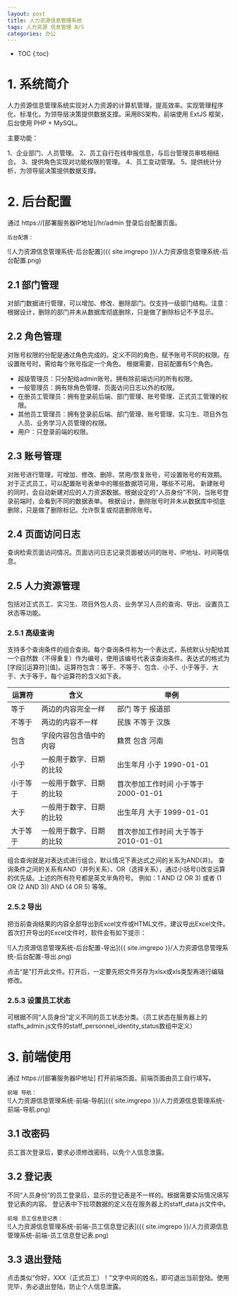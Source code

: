 ```yaml
---
layout: post
title: 人力资源信息管理系统
tags: 人力资源 信息管理 B/S
categories: 办公
---
```


* TOC
{:toc}

# 1. 系统简介

人力资源信息管理系统实现对人力资源的计算机管理，提高效率。实现管理程序化、标准化，为领导层决策提供数据支撑。采用BS架构，前端使用 ExtJS 框架，后台使用 PHP + MySQL。

主要功能：

1、企业部门、人员管理。
2、员工自行在线申报信息，与后台管理员审核相结合。
3、提供角色实现对功能权限的管理。
4、员工变动管理。
5、提供统计分析，为领导层决策提供数据支撑。 


# 2. 后台配置

通过 https://[部署服务器IP地址]/hr/admin 登录后台配置页面。

`后台配置：`

![人力资源信息管理系统-后台配置]({{ site.imgrepo }}/人力资源信息管理系统-后台配置.png)

## 2.1 部门管理
对部门数据进行管理，可以增加、修改、删除部门。仅支持一级部门结构。注意：根据设计，删除的部门并未从数据库彻底删除，只是做了删除标记不予显示。

## 2.2 角色管理
对账号权限的分配是通过角色完成的。定义不同的角色，赋予账号不同的权限。在设置账号时，需给每个账号指定一个角色。
根据需要，目前配置有5个角色。
- 超级管理员：只分配给admin账号。拥有除前端访问的所有权限。
- 一般管理员：拥有除角色管理、页面访问日志以外的权限。
- 在册员工管理员：拥有登录前后端、部门管理、账号管理、正式员工管理的权限。
- 其他员工管理员：拥有登录前后端、部门管理、账号管理、实习生、项目外包人员、业务学习人员管理的权限。
- 用户：只登录前端的权限。

## 2.3 账号管理
对账号进行管理，可增加、修改、删除、禁用/恢复账号，可设置账号的有效期。对于正式员工，可以配置账号表单中的哪些数据项可用，哪些不可用。
新建账号的同时，会自动新建对应的人力资源数据。根据设定的“人员身份”不同，当账号登录前端时，会看到不同的数据表单。
根据设计，删除账号时并未从数据库中彻底删除，只是做了删除标记。允许恢复或彻底删除账号。

## 2.4 页面访问日志
查询检索页面访问情况。页面访问日志记录页面被访问的账号、IP地址、时间等信息。

## 2.5 人力资源管理
包括对正式员工、实习生、项目外包人员、业务学习人员的查询、导出、设置员工状态等功能。

### 2.5.1 高级查询
支持多个查询条件的组合查询。每个查询条件称为一个表达式，系统默认分配给其一个自然数（不得重复）作为编号，使用该编号代表该查询条件。表达式的格式为 [字段][运算符][值]。运算符包含：等于、不等于、包含、小于、小于等于、大于、大于等于。每个运算符的含义如下表。

| 运算符 | 含义 | 举例 |
| ------ | ------ | ------ |
| 等于 | 两边的内容完全一样 | 部门 等于 报道部 |
| 不等于 | 两边的内容不一样 | 民族 不等于 汉族 |
| 包含 | 字段内容包含值中的内容 | 籍贯 包含 河南 |
| 小于 | 一般用于数字、日期的比较 | 出生年月 小于 1990-01-01 |
| 小于等于 | 一般用于数字、日期的比较 | 首次参加工作时间 小于等于 2000-01-01 |
| 大于 | 一般用于数字、日期的比较 | 出生年月 大于 1999-01-01 |
| 大于等于 | 一般用于数字、日期的比较 | 首次参加工作时间 大于等于 2010-01-01 |

组合查询就是对表达式进行组合，默认情况下表达式之间的关系为AND(并)。
查询条件之间的关系有AND（并列关系）、OR（选择关系），通过小括号()改变运算的优先级。上述的所有符号都是英文半角符号。
例如：1 AND (2 OR 3) 或者 (1 OR (2 AND 3)) AND (4 OR 5) 等等。

### 2.5.2 导出
把当前查询结果的内容全部导出到Excel文件或HTML文件。建议导出Excel文件。首次打开导出的Excel文件时，软件会有如下提示：

![人力资源信息管理系统-后台配置-导出]({{ site.imgrepo }}/人力资源信息管理系统-后台配置-导出.png)

点击“是”打开此文件。打开后，一定要先把文件另存为xlsx或xls类型再进行编辑修改。
### 2.5.3 设置员工状态
可根据不同“人员身份”定义不同的员工状态分类。（员工状态在服务器上的staffs_admin.js文件的staff_personnel_identity_status数组中定义）


# 3. 前端使用

通过 https://[部署服务器IP地址] 打开前端页面。前端页面由员工自行填写。

`前端 导航：`<br/>
![人力资源信息管理系统-前端-导航]({{ site.imgrepo }}/人力资源信息管理系统-前端-导航.png)

## 3.1 改密码
员工首次登录后，要求必须修改密码，以免个人信息泄露。

## 3.2 登记表
不同“人员身份”的员工登录后，显示的登记表是不一样的。根据需要实际情况填写登记表的内容。
登记表中下拉项数据的定义在在服务器上的staff_data.js文件中。

`前端 员工信息登记表：`<br/>
![人力资源信息管理系统-前端-员工信息登记表]({{ site.imgrepo }}/人力资源信息管理系统-前端-员工信息登记表.png)

## 3.3 退出登陆
点击类似“你好，XXX（正式员工）！”文字中间的姓名，即可退出当前登陆。使用完毕，务必退出登陆，防止个人信息泄露。
